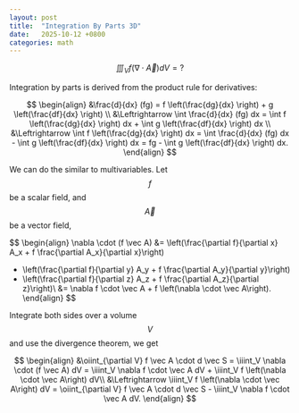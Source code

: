 ```yaml
---
layout: post
title:  "Integration By Parts 3D"
date:   2025-10-12 +0800
categories: math
---
```


$$\iiint_V f \left(\nabla \cdot \vec A\right) dV = ?$$

Integration by parts is derived from the product rule for derivatives:

$$
\begin{align}  
&\frac{d}{dx} (fg) = f \left(\frac{dg}{dx} \right) + g \left(\frac{df}{dx} \right) \\
&\Leftrightarrow
\int \frac{d}{dx} (fg) dx = \int f \left(\frac{dg}{dx} \right) dx + \int g \left(\frac{df}{dx} \right) dx \\
&\Leftrightarrow
\int f \left(\frac{dg}{dx} \right) dx = \int \frac{d}{dx} (fg) dx - \int g \left(\frac{df}{dx} \right) dx
= fg - \int g \left(\frac{df}{dx} \right) dx.
\end{align}
$$

We can do the similar to multivariables. Let $$f$$ be a scalar field, and $$\vec A$$ be a vector field,

$$
\begin{align}
\nabla \cdot (f \vec A)
&= \left(\frac{\partial f}{\partial x} A_x + f \frac{\partial A_x}{\partial x}\right)
+ \left(\frac{\partial f}{\partial y} A_y + f \frac{\partial A_y}{\partial y}\right)
+ \left(\frac{\partial f}{\partial z} A_z + f \frac{\partial A_z}{\partial z}\right)\\
&= \nabla f \cdot \vec A + f \left(\nabla \cdot \vec A\right).
\end{align}
$$

Integrate both sides over a volume $$V$$ and use the divergence theorem, we get

$$
\begin{align}
&\oiint_{\partial V} f \vec A \cdot d \vec S
= \iiint_V \nabla \cdot (f \vec A) dV
= \iiint_V \nabla f \cdot \vec A dV + \iiint_V f \left(\nabla \cdot \vec A\right) dV\\
&\Leftrightarrow
\iiint_V f \left(\nabla \cdot \vec A\right) dV
= \oiint_{\partial V} f \vec A \cdot d \vec S - \iiint_V \nabla f \cdot \vec A dV.
\end{align}
$$